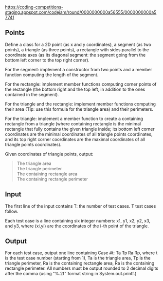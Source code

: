 https://coding-competitions-staging.appspot.com/codejam/round/0000000000a56555/0000000000a57741
<br>
<h2> Points </h2>
Define a class for a 2D point (as x and y coordinates), a segment (as two points), a triangle (as three points), a rectangle with sides parallel to the coordinate axes (as its diagonal segment: the segment going from the bottom left corner to the top right corner).

For the segment: implement a constructor from two points and a member function computing the length of the segment.

For the rectangle: implement member functions computing corner points of the rectangle (the bottom right and the top left, in addition to the ones contained in the segment).

For the triangle and the rectangle: implement member functions computing their area (Tip: use this formula for the triangle area) and their perimeters.

For the triangle: implement a member function to create a containing rectangle from a triangle (where containing rectangle is the minimal rectangle that fully contains the given triangle inside; its bottom left corner coordinates are the minimal coordinates of all triangle points coordinates, and its top right corner coordinates are the maximal coordinates of all triangle points coordinates).

Given coordinates of triangle points, output:

> The triangle area <br>
> The triangle perimeter <br>
> The containing rectangle area <br>
> The containing rectangle perimeter <br>
<h2> Input </h2>
The first line of the input contains T: the number of test cases. T test cases follow. <br>

Each test case is a line containing six integer numbers: x1, y1, x2, y2, x3, and y3, where (xi,yi) are the coordinates of the i-th point of the triangle.

<h2> Output </h2>
For each test case, output one line containing Case #t: Ta Tp Ra Rp, where t is the test case number (starting from 1), Ta is the triangle area, Tp is the triangle perimeter, Ra is the containing rectangle area, Ra is the containing rectangle perimeter. All numbers must be output rounded to 2 decimal digits after the comma (using "%.2f" format string in System.out.printf.)
